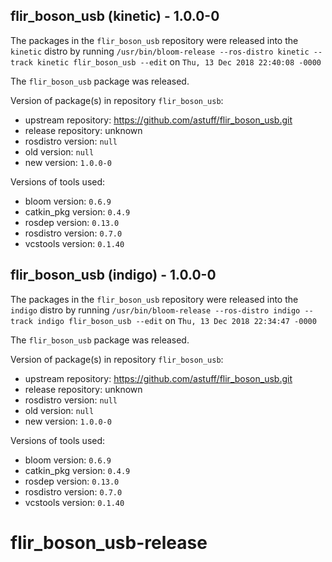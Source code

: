 ## flir_boson_usb (kinetic) - 1.0.0-0

The packages in the `flir_boson_usb` repository were released into the `kinetic` distro by running `/usr/bin/bloom-release --ros-distro kinetic --track kinetic flir_boson_usb --edit` on `Thu, 13 Dec 2018 22:40:08 -0000`

The `flir_boson_usb` package was released.

Version of package(s) in repository `flir_boson_usb`:

- upstream repository: https://github.com/astuff/flir_boson_usb.git
- release repository: unknown
- rosdistro version: `null`
- old version: `null`
- new version: `1.0.0-0`

Versions of tools used:

- bloom version: `0.6.9`
- catkin_pkg version: `0.4.9`
- rosdep version: `0.13.0`
- rosdistro version: `0.7.0`
- vcstools version: `0.1.40`


## flir_boson_usb (indigo) - 1.0.0-0

The packages in the `flir_boson_usb` repository were released into the `indigo` distro by running `/usr/bin/bloom-release --ros-distro indigo --track indigo flir_boson_usb --edit` on `Thu, 13 Dec 2018 22:34:47 -0000`

The `flir_boson_usb` package was released.

Version of package(s) in repository `flir_boson_usb`:

- upstream repository: https://github.com/astuff/flir_boson_usb.git
- release repository: unknown
- rosdistro version: `null`
- old version: `null`
- new version: `1.0.0-0`

Versions of tools used:

- bloom version: `0.6.9`
- catkin_pkg version: `0.4.9`
- rosdep version: `0.13.0`
- rosdistro version: `0.7.0`
- vcstools version: `0.1.40`


# flir_boson_usb-release